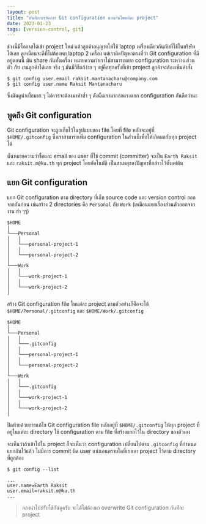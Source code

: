 ```yaml
---
layout: post
title: "บันทึกการจัดการ Git configuration แยกกันในแต่ละ project"
date: 2023-01-23
tags: [version-control, git]
---
```


ช่วงนี้มีโอกาสได้เข้า project ใหม่ แล้วลูกค้าอนุญาตให้ใช้ laptop เครื่องเดียวกันกับที่ใช้ในบริษัทได้เลย ดูเหมือนจะดีที่ไม่ต้องพก laptop 2 เครื่อง แต่เราติดปัญหาตรงที่ว่า Git configuration ที่มีอยู่ตอนนี้ มัน share กันทั้งเครื่อง หมายความว่าเราไม่สามารถแยก configuration ระหว่าง ส่วนตัว กับ งานลูกค้าได้เลย จริง ๆ มันมีวิธีแก้ง่าย ๆ อยู่คือทุกครั้งที่เข้า project ลูกค้าจะต้องเพิ่มคำสั่ง

```shell
$ git config user.email raksit.mantanacharu@company.com
$ git config user.name Raksit Mantanacharu
```

ซึ่งมันดูน่าเบื่อมาก ๆ ไม่ควรจะต้องมาทำซ้ำ ๆ ดังนั้นเรามาออกแรงแยก configuration กันดีกว่านะ

## พูดถึง Git configuration
Git configuration จะถูกเก็บไว้ในรูปแบบของ file โดยที่ file หลักจะอยู่ที่ `$HOME/.gitconfig` ซึ่งเราสามารถเพิ่ม configuration ในส่วนนี้เพื่อให้เกิดผลกับทุก project ได้

<script src="https://gist.github.com/raksit31667/d33f9e01fd0f9af23bbb65669bad7ab3.js"></script>

นั่นหมายความว่าชื่อและ email ของ user ที่ใช้ commit (committer) จะเป็น `Earth Raksit` และ `raksit.m@ku.th` ทุก project โดยอัตโนมัติ เป็นสาเหตุของปัญหาที่กล่าวไว้ตั้งแต่ต้น  

## แยก Git configuration
แยก Git configuration ตาม directory ที่เก็บ source code และ version control ออกจากกันก่อน เช่นสร้าง 2 directories คือ `Personal` กับ `Work` (เหมือนแยกเรื่องส่วนตัวออกจากงาน ฮ่า ๆๆ)

```
$HOME
│   
└───Personal
│   │
│   └───personal-project-1
│   │
│   └───personal-project-2
│   
└───Work
│   │
│   └───work-project-1
│   │
│   └───work-project-2
│     
```

สร้าง Git configuration file ในแต่ละ project ตามตัวอย่างก็คือจะได้ `$HOME/Personal/.gitconfig` และ `$HOME/Work/.gitconfig`

<script src="https://gist.github.com/raksit31667/d9db66526916ff18fb82442f90902ea7.js"></script>

<script src="https://gist.github.com/raksit31667/13117541823ab65cdedfe9708e30b4ee.js"></script>

```
$HOME
│   
└───Personal
│   │
│   └───.gitconfig
│   │
│   └───personal-project-1
│   │
│   └───personal-project-2
│   
└───Work
│   │
│   └───.gitconfig
│   │
│   └───work-project-1
│   │
│   └───work-project-2
│     
```

ปิดท้ายด้วยการแก้ไข Git configuration file หลักอยู่ที่ `$HOME/.gitconfig` ให้ทุก project ที่อยู่ในแต่ละ directory ใช้ configuration ตาม file ที่สร้างแยกไว้ใน directory ของตัวเอง

<script src="https://gist.github.com/raksit31667/8890c2bda4ef8ac758b5a3dd74cb3ef9.js"></script>

จะเห็นว่าถ้าเข้าไปใน project ก็จะเห็นว่า configuration เปลี่ยนไปตาม `.gitconfig` ที่กำหนดแยกกันไว้แล้ว ไม่มีการ commit ผิด user แน่นอนตราบใดที่เราเอา project ไว้ตาม directory ที่ถูกต้อง

```
$ git config --list

...
user.name=Earth Raksit
user.email=raksit.m@ku.th
...

```

> ลองนำไปปรับใช้กันดูครับ จะได้ไม่ต้องมา overwrite Git configuration กันทีละ project